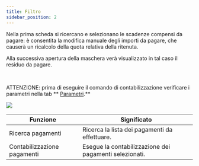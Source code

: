 ```yaml
---
title: Filtro
sidebar_position: 2
---
```


Nella prima scheda si ricercano e selezionano le scadenze compensi da pagare: è consentita la modifica manuale degli importi da pagare, che causerà un ricalcolo della quota relativa della ritenuta.

Alla successiva apertura della maschera verà visualizzato in tal caso il residuo da pagare.

 

ATTENZIONE: prima di eseguire il comando di contabilizzazione verificare i parametri nella tab ** [Parametri](/docs/finance-area/professional-men/accounting/payments-accounting/parameters).**

![](/img/it-it/finance-area/professional-men/accounting/payments-accounting/filter/image01.png)





| Funzione | Significato |
| --- | --- |
| Ricerca pagamenti | Ricerca la lista dei pagamenti da effettuare. |
| Contabilizzazione pagamenti | Esegue la contabilizzazione dei pagamenti selezionati. |






